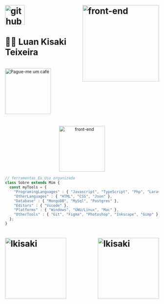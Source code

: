 <h1>
  <img
    align="right"
    height="250px"
    alt="front-end"
    src="https://media.giphy.com/media/v1.Y2lkPTc5MGI3NjExOTMyYTU4NjQ5NGQ0ZDM4YWM2YjcwY2YxYmZmYzZiODc4NTViYWFjNCZlcD12MV9pbnRlcm5hbF9naWZzX2dpZklkJmN0PWc/bz9PIxJMQtkO943XeS/giphy.gif"
  />
    <img alt="github" width="64px" src="https://user-images.githubusercontent.com/5713670/87202985-820dcb80-c2b6-11ea-9f56-7ec461c497c3.gif"/>
    <h1>
      👨‍💻 Luan Kisaki Teixeira 
    </h1>
    <br/>
    <a href="https://www.buymeacoffee.com/luankisaki" target="_blank"><img src="https://cdn.buymeacoffee.com/buttons/v2/default-yellow.png" alt="Pague-me um café" width="150" ></a>
    <h1></h1>
 </h1>
 
 <div align="center" >
     <img
        height="150px"
        alt="front-end"
        src="https://media.giphy.com/media/v1.Y2lkPTc5MGI3NjExMWJjNDM5NzljNWI4ZDc4Y2E5NjhhMDFjOGM5M2JjNTdlZTgxOWM1ZSZlcD12MV9pbnRlcm5hbF9naWZzX2dpZklkJmN0PWc/Y4ak9Ki2GZCbJxAnJD/giphy.gif"
     />
 </div>
 
 <div align="left">

 ```javascript
 // ferramentas_Eu_Uso organizado
 class Sobre extends Mim { 
   const myTools = {  
     "ProgramingLanguages" : { "Javascript", "TypeScript", "Php", "Laravel" },
     "OtherLanguages" : { "HTML", "CSS", "Json" },
     "Database" : { "MongoDB", "MySql", "Postgres" },
     "Editors" : { "Vscode" },
     "Platforms" : { "Windows", "GNU/Linux", "Mac" },
     "OtherTools" : { "Git", "Figma", "Photoshop", "Inkscape", "Gimp" }
   };
 }
 ```
 </div>

<h1>
  <img height="200px" alt="lkisaki" src="https://github-readme-stats.vercel.app/api?username=lkisaki&show_icons=true&theme=radical"/>
  <img align="right" height="200px" alt="lkisaki" src="https://github-readme-stats.vercel.app/api/top-langs/?username=lkisaki&layout=compact&theme=radical"/>
</h1>
 

